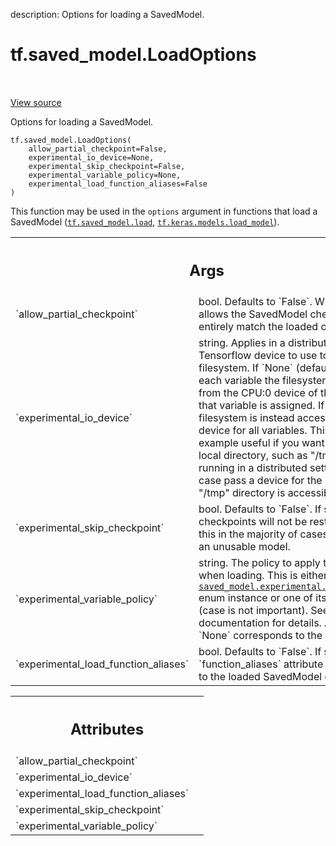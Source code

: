 description: Options for loading a SavedModel.

<div itemscope itemtype="http://developers.google.com/ReferenceObject">
<meta itemprop="name" content="tf.saved_model.LoadOptions" />
<meta itemprop="path" content="Stable" />
<meta itemprop="property" content="__init__"/>
</div>

# tf.saved_model.LoadOptions

<!-- Insert buttons and diff -->

<table class="tfo-notebook-buttons tfo-api nocontent" align="left">

</table>

<a target="_blank" class="external" href="/code/stable/tensorflow/python/saved_model/load_options.py">View source</a>



Options for loading a SavedModel.

<pre class="devsite-click-to-copy prettyprint lang-py tfo-signature-link">
<code>tf.saved_model.LoadOptions(
    allow_partial_checkpoint=False,
    experimental_io_device=None,
    experimental_skip_checkpoint=False,
    experimental_variable_policy=None,
    experimental_load_function_aliases=False
)
</code></pre>



<!-- Placeholder for "Used in" -->

This function may be used in the `options` argument in functions that
load a SavedModel (<a href="../../tf/saved_model/load.md"><code>tf.saved_model.load</code></a>, <a href="../../tf/keras/saving/load_model.md"><code>tf.keras.models.load_model</code></a>).

<!-- Tabular view -->
 <table class="responsive fixed orange">
<colgroup><col width="214px"><col></colgroup>
<tr><th colspan="2"><h2 class="add-link">Args</h2></th></tr>

<tr>
<td>
`allow_partial_checkpoint`<a id="allow_partial_checkpoint"></a>
</td>
<td>
bool. Defaults to `False`. When enabled, allows
the SavedModel checkpoint to not entirely match the loaded object.
</td>
</tr><tr>
<td>
`experimental_io_device`<a id="experimental_io_device"></a>
</td>
<td>
string. Applies in a distributed setting.
Tensorflow device to use to access the filesystem. If `None` (default)
then for each variable the filesystem is accessed from the CPU:0 device
of the host where that variable is assigned. If specified, the
filesystem is instead accessed from that device for all variables.
This is for example useful if you want to load from a local directory,
such as "/tmp" when running in a distributed setting. In that case
pass a device for the host where the "/tmp" directory is accessible.
</td>
</tr><tr>
<td>
`experimental_skip_checkpoint`<a id="experimental_skip_checkpoint"></a>
</td>
<td>
bool. Defaults to `False`. If set to `True`,
checkpoints will not be restored. Note that this in the majority of
cases will generate an unusable model.
</td>
</tr><tr>
<td>
`experimental_variable_policy`<a id="experimental_variable_policy"></a>
</td>
<td>
string. The policy to apply to variables
when loading. This is either a <a href="../../tf/saved_model/experimental/VariablePolicy.md"><code>saved_model.experimental.VariablePolicy</code></a>
enum instance or one of its value strings (case is not important). See
that enum documentation for details. A value of `None` corresponds to
the default policy.
</td>
</tr><tr>
<td>
`experimental_load_function_aliases`<a id="experimental_load_function_aliases"></a>
</td>
<td>
bool. Defaults to `False`. If set to
`True`, a `function_aliases` attribute will be added to the loaded
SavedModel object.
</td>
</tr>
</table>





<!-- Tabular view -->
 <table class="responsive fixed orange">
<colgroup><col width="214px"><col></colgroup>
<tr><th colspan="2"><h2 class="add-link">Attributes</h2></th></tr>

<tr>
<td>
`allow_partial_checkpoint`<a id="allow_partial_checkpoint"></a>
</td>
<td>

</td>
</tr><tr>
<td>
`experimental_io_device`<a id="experimental_io_device"></a>
</td>
<td>

</td>
</tr><tr>
<td>
`experimental_load_function_aliases`<a id="experimental_load_function_aliases"></a>
</td>
<td>

</td>
</tr><tr>
<td>
`experimental_skip_checkpoint`<a id="experimental_skip_checkpoint"></a>
</td>
<td>

</td>
</tr><tr>
<td>
`experimental_variable_policy`<a id="experimental_variable_policy"></a>
</td>
<td>

</td>
</tr>
</table>



